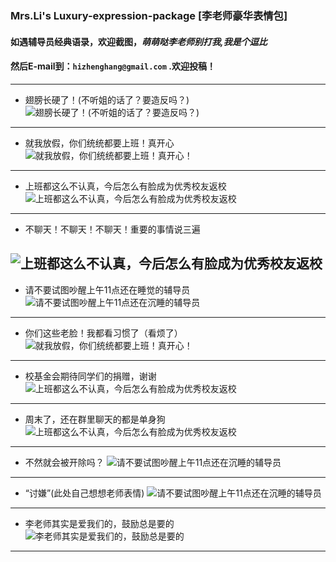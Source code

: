 ### Mrs.Li's Luxury-expression-package [李老师豪华表情包]

#### 如遇辅导员经典语录，欢迎截图，***萌萌哒李老师别打我,我是个逗比***
#### 然后E-mail到：`hizhenghang@gmail.com` .欢迎投稿！
---


- 翅膀长硬了！(不听姐的话了？要造反吗？)
![翅膀长硬了！(不听姐的话了？要造反吗？)](http://7te9uu.com1.z0.glb.clouddn.com/Mrs-Li-Luxury-expression-package翅膀.png)
---

- 就我放假，你们统统都要上班！真开心
![就我放假，你们统统都要上班！真开心！](http://7te9uu.com1.z0.glb.clouddn.com/Mrs-Li-Luxury-expression-packageQQ截图20150821101536.png)
---

- 上班都这么不认真，今后怎么有脸成为优秀校友返校
![上班都这么不认真，今后怎么有脸成为优秀校友返校](http://7te9uu.com1.z0.glb.clouddn.com/Mrs-Li-Luxury-expression-package176084963487178188.jpg)
---

- 不聊天！不聊天！不聊天！重要的事情说三遍

![上班都这么不认真，今后怎么有脸成为优秀校友返校](http://7te9uu.com1.z0.glb.clouddn.com/Mrs-Li-Luxury-expression-package506639425268916061.jpg)
--- 

- 请不要试图吵醒上午11点还在睡觉的辅导员
![请不要试图吵醒上午11点还在沉睡的辅导员](http://7te9uu.com1.z0.glb.clouddn.com/Mrs-Li-Luxury-expression-package吵醒.png)
---

- 你们这些老脸！我都看习惯了（看烦了）
![就我放假，你们统统都要上班！真开心！](http://7te9uu.com1.z0.glb.clouddn.com/Mrs-Li-Luxury-expression-package531812885143307749.jpg)
---

- 校基金会期待同学们的捐赠，谢谢
![上班都这么不认真，今后怎么有脸成为优秀校友返校](http://7te9uu.com1.z0.glb.clouddn.com/Mrs-Li-Luxury-expression-package779376905441317918.jpg)
---

- 周末了，还在群里聊天的都是单身狗
![上班都这么不认真，今后怎么有脸成为优秀校友返校](http://7te9uu.com1.z0.glb.clouddn.com/Mrs-Li-Luxury-expression-package94039734259004228.jpg)
---

- 不然就会被开除吗？
![请不要试图吵醒上午11点还在沉睡的辅导员](http://7te9uu.com1.z0.glb.clouddn.com/Mrs-Li-Luxury-expression-package好好上班吧.png)
---

- “讨嫌”(此处自己想想老师表情)
![请不要试图吵醒上午11点还在沉睡的辅导员](http://7te9uu.com1.z0.glb.clouddn.com/Mrs-Li-Luxury-expression-package就是讨嫌.jpg)
---

- 李老师其实是爱我们的，鼓励总是要的
![李老师其实是爱我们的，鼓励总是要的](http://7te9uu.com1.z0.glb.clouddn.com/Mrs-Li-Luxury-expression-package鼓励.jpg)
---
